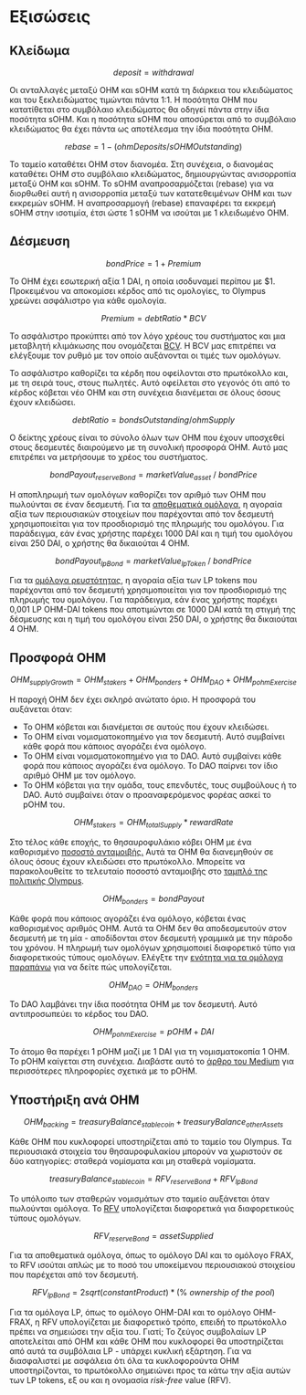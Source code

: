 # Εξισώσεις

## Κλείδωμα

$$
deposit = withdrawal
$$

Οι ανταλλαγές μεταξύ OHM και sOHM κατά τη διάρκεια του κλειδώματος και του ξεκλειδώματος τιμώνται πάντα 1:1. Η ποσότητα OHM που κατατίθεται στο συμβόλαιο κλειδώματος θα οδηγεί πάντα στην ίδια ποσότητα sOHM. Και η ποσότητα sOHM που αποσύρεται από το συμβόλαιο κλειδώματος θα έχει πάντα ως αποτέλεσμα την ίδια ποσότητα OHM.

$$
rebase = 1 - ( ohmDeposits / sOHMOutstanding )
$$

Το ταμείο καταθέτει OHM στον διανομέα. Στη συνέχεια, ο διανομέας καταθέτει OHM στο συμβόλαιο κλειδώματος, δημιουργώντας ανισορροπία μεταξύ OHM και sOHM. Το sOHM αναπροσαρμόζεται (rebase) για να διορθωθεί αυτή η ανισορροπία μεταξύ των κατατεθειμένων OHM και των εκκρεμών sOHM. Η αναπροσαρμογή (rebase) επαναφέρει τα εκκρεμή sOHM στην ισοτιμία, έτσι ώστε 1 sOHM να ισούται με 1 κλειδωμένο OHM.&#x20;

## Δέσμευση

$$
bond Price = 1 + Premium
$$

Το OHM έχει εσωτερική αξία 1 DAI, η οποία ισοδυναμεί περίπου με $1. Προκειμένου να αποκομίσει κέρδος από τις ομολογίες, το Olympus χρεώνει ασφάλιστρο για κάθε ομολογία.

$$
Premium = debt Ratio * BCV
$$

Το ασφάλιστρο προκύπτει από τον λόγο χρέους του συστήματος και μια μεταβλητή κλιμάκωσης που ονομάζεται [BCV](https://docs.olympusdao.finance/references/glossary#bcv). Η BCV μας επιτρέπει να ελέγξουμε τον ρυθμό με τον οποίο αυξάνονται οι τιμές των ομολόγων.

Το ασφάλιστρο καθορίζει τα κέρδη που οφείλονται στο πρωτόκολλο και, με τη σειρά τους, στους πωλητές. Αυτό οφείλεται στο γεγονός ότι από το κέρδος κόβεται νέο OHM και στη συνέχεια διανέμεται σε όλους όσους έχουν κλειδώσει.

$$
debt Ratio = bondsOutstanding/ohmSupply
$$

Ο δείκτης χρέους είναι το σύνολο όλων των OHM που έχουν υποσχεθεί στους δεσμευτές διαιρούμενο με τη συνολική προσφορά OHM. Αυτό μας επιτρέπει να μετρήσουμε το χρέος του συστήματος.

$$
bondPayout_{reserveBond} = marketValue_{asset}\ /\ bondPrice
$$

Η αποπληρωμή των ομολόγων καθορίζει τον αριθμό των OHM που πωλούνται σε έναν δεσμευτή. Για τα [αποθεματικά ομόλογα](https://docs.olympusdao.finance/references/glossary#reserve-bonds), η αγοραία αξία των περιουσιακών στοιχείων που παρέχονται από τον δεσμευτή χρησιμοποιείται για τον προσδιορισμό της πληρωμής του ομολόγου. Για παράδειγμα, εάν ένας χρήστης παρέχει 1000 DAI και η τιμή του ομολόγου είναι 250 DAI, ο χρήστης θα δικαιούται 4 OHM.

$$
bondPayout_{lpBond} = marketValue_{lpToken}\ /\ bondPrice
$$

Για τα [ομόλογα ρευστότητας](https://docs.olympusdao.finance/references/glossary#liquidity-bonds), η αγοραία αξία των LP tokens που παρέχονται από τον δεσμευτή χρησιμοποιείται για τον προσδιορισμό της πληρωμής του ομολόγου. Για παράδειγμα, εάν ένας χρήστης παρέχει 0,001 LP OHM-DAI tokens που αποτιμώνται σε 1000 DAI κατά τη στιγμή της δέσμευσης και η τιμή του ομολόγου είναι 250 DAI, ο χρήστης θα δικαιούται 4 OHM.&#x20;

## Προσφορά OHM

$$
OHM_{supplyGrowth} = OHM_{stakers} + OHM_{bonders} + OHM_{DAO} + OHM_{pohmExercise}
$$

Η παροχή OHM δεν έχει σκληρό ανώτατο όριο. Η προσφορά του αυξάνεται όταν:&#x20;

* Το OHM κόβεται και διανέμεται σε αυτούς που έχουν κλειδώσει.&#x20;
* Το OHM είναι νομισματοκοπημένο για τον δεσμευτή. Αυτό συμβαίνει κάθε φορά που κάποιος αγοράζει ένα ομόλογο.&#x20;
* Το OHM είναι νομισματοκοπημένο για το DAO. Αυτό συμβαίνει κάθε φορά που κάποιος αγοράζει ένα ομόλογο. Το DAO παίρνει τον ίδιο αριθμό OHM με τον ομόλογο.&#x20;
* Το OHM κόβεται για την ομάδα, τους επενδυτές, τους συμβούλους ή το DAO. Αυτό συμβαίνει όταν ο προαναφερόμενος φορέας ασκεί το pOHM του.&#x20;

$$
OHM_{stakers} = OHM_{totalSupply} * rewardRate
$$

Στο τέλος κάθε εποχής, το θησαυροφυλάκιο κόβει OHM με ένα καθορισμένο [ποσοστό ανταμοιβής.](https://docs.olympusdao.finance/references/glossary#reward-rate) Αυτά τα OHM θα διανεμηθούν σε όλους όσους έχουν κλειδώσει στο πρωτόκολλο. Μπορείτε να παρακολουθείτε το τελευταίο ποσοστό ανταμοιβής στο [ταμπλό της πολιτικής Olympus](https://dune.xyz/shadow/Olympus-Policy).

$$
OHM_{bonders} = bondPayout
$$

Κάθε φορά που κάποιος αγοράζει ένα ομόλογο, κόβεται ένας καθορισμένος αριθμός OHM. Αυτά τα OHM δεν θα αποδεσμευτούν στον δεσμευτή με τη μία - αποδίδονται στον δεσμευτή γραμμικά με την πάροδο του χρόνου. Η πληρωμή των ομολόγων χρησιμοποιεί διαφορετικό τύπο για διαφορετικούς τύπους ομολόγων. Ελέγξτε την [ενότητα για τα ομόλογα παραπάνω](https://docs.olympusdao.finance/main/references/equations#bonding) για να δείτε πώς υπολογίζεται.

$$
OHM_{DAO} = OHM_{bonders}
$$

Το DAO λαμβάνει την ίδια ποσότητα OHM με τον δεσμευτή. Αυτό αντιπροσωπεύει το κέρδος του DAO.

$$
OHM_{pohmExercise} = pOHM + DAI
$$

Το άτομο θα παρέχει 1 pOHM μαζί με 1 DAI για τη νομισματοκοπία 1 OHM. Το pOHM καίγεται στη συνέχεια. Διαβάστε αυτό το [άρθρο του Medium](https://olympusdao.medium.com/what-is-poh-16b2c38a6cd6) για περισσότερες πληροφορίες σχετικά με το pOHM.&#x20;

## Υποστήριξη ανά OHM

$$
OHM_{backing} = treasuryBalance_{stablecoin} + treasuryBalance_{otherAssets}
$$

Κάθε OHM που κυκλοφορεί υποστηρίζεται από το ταμείο του Olympus. Τα περιουσιακά στοιχεία του θησαυροφυλακίου μπορούν να χωριστούν σε δύο κατηγορίες: σταθερά νομίσματα και μη σταθερά νομίσματα.

$$
treasuryBalance_{stablecoin} = RFV_{reserveBond} + RFV_{lpBond}​
$$

Το υπόλοιπο των σταθερών νομισμάτων στο ταμείο αυξάνεται όταν πωλούνται ομόλογα. Το [RFV](https://docs.olympusdao.finance/references/glossary#rfv) υπολογίζεται διαφορετικά για διαφορετικούς τύπους ομολόγων.

$$
RFV_{reserveBond} = assetSupplied
$$

Για τα αποθεματικά ομόλογα, όπως το ομόλογο DAI και το ομόλογο FRAX, το RFV ισούται απλώς με το ποσό του υποκείμενου περιουσιακού στοιχείου που παρέχεται από τον δεσμευτή.

$$
RFV_{lpBond} = 2sqrt(constantProduct) * (\%\ ownership\ of\ the\ pool)
$$

Για τα ομόλογα LP, όπως το ομόλογο OHM-DAI και το ομόλογο OHM-FRAX, η RFV υπολογίζεται με διαφορετικό τρόπο, επειδή το πρωτόκολλο πρέπει να σημειώσει την αξία του. Γιατί; Το ζεύγος συμβολαίων LP αποτελείται από OHM και κάθε OHM που κυκλοφορεί θα υποστηρίζεται από αυτά τα συμβόλαια LP - υπάρχει κυκλική εξάρτηση. Για να διασφαλιστεί με ασφάλεια ότι όλα τα κυκλοφορούντα OHM υποστηρίζονται, το πρωτόκολλο σημειώνει προς τα κάτω την αξία αυτών των LP tokens, εξ ου και η ονομασία _risk-free_ value (RFV).

